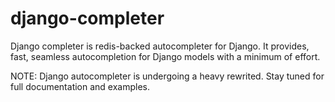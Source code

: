 django-completer
================
Django completer is redis-backed autocompleter for Django. It provides, fast, seamless autocompletion for Django
models with a minimum of effort.


NOTE: Django autocompleter is undergoing a heavy rewrited. Stay tuned for full documentation and examples.
